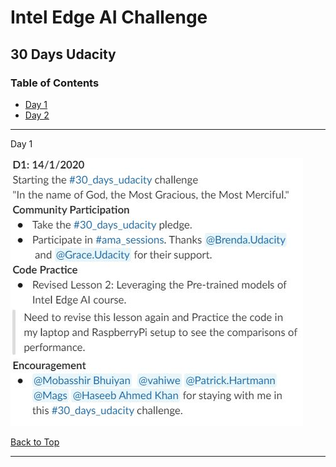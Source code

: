 # Intel Edge AI Challenge

## 30 Days Udacity

<a id='top'></a>
### Table of Contents

- [Day 1](#day1)
- [Day 2](#day2)

***

<a id='day1'>Day 1</a>

![Day1](day1.JPG)

[Back to Top](#top)
***